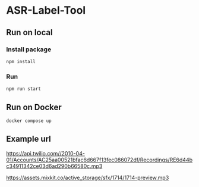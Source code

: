 # ASR-Label-Tool

## Run on local

### Install package

```
npm install
```

### Run

```
npm run start
```

## Run on Docker

```
docker compose up
```

## Example url

https://api.twilio.com//2010-04-01/Accounts/AC25aa00521bfac6d667f13fec086072df/Recordings/RE6d44bc34911342ce03d6ad290b66580c.mp3

https://assets.mixkit.co/active_storage/sfx/1714/1714-preview.mp3
